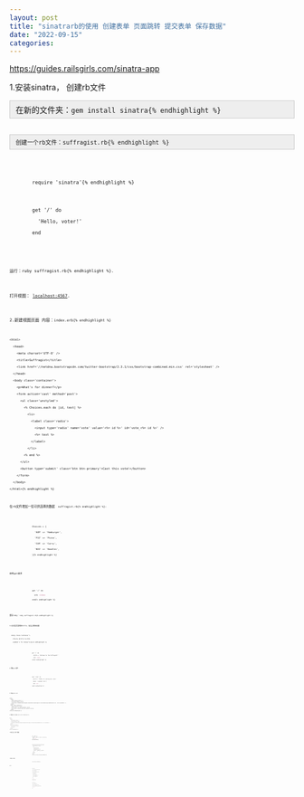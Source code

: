 ```yaml
---
layout: post
title: "sinatrarb的使用 创建表单 页面跳转 提交表单 保存数据"
date: "2022-09-15"
categories: 
---
```

<p><a href="https://guides.railsgirls.com/sinatra-app">https://guides.railsgirls.com/sinatra-app</a></p>

<p>1.安装sinatra， 创建rb文件</p>

<div style="background:#eeeeee;border:1px solid #cccccc;padding:5px 10px;">在新的文件夹：<code class="language-plaintext highlighter-rouge">gem install sinatra{% endhighlight %}</div>

<div style="background:#eeeeee;border:1px solid #cccccc;padding:5px 10px;"><code class="language-plaintext highlighter-rouge">创建一个rb文件：suffragist.rb{% endhighlight %}</div>

<figure class="highlight">
<p><code class="language-ruby" data-lang="ruby"><span class="nb">require</span> <span class="s1">&#39;sinatra&#39;</span>{% endhighlight %}</p>

<p><span class="n">get</span> <span class="s1">&#39;/&#39;</span> <span class="k">do</span><br />
&nbsp; <span class="s1">&#39;Hello, voter!&#39;</span><br />
<span class="k">end</span></p>
</figure>

<p><code class="language-plaintext highlighter-rouge">运行：ruby suffragist.rb{% endhighlight %}.</p>

<p>打开视图： <a href="localhost:4567" target="_blank">localhost:4567</a>.</p>

<p>2.新建视图页面 内容：<code class="language-plaintext highlighter-rouge">index.erb{% endhighlight %}</p>

<p><code class="language-erb" data-lang="erb"><span class="nt">&lt;html&gt;</span><br />
&nbsp; <span class="nt">&lt;head&gt;</span><br />
&nbsp;&nbsp;&nbsp; <span class="nt">&lt;meta</span> <span class="na">charset=</span><span class="s">&#39;UTF-8&#39;</span> <span class="nt">/&gt;</span><br />
&nbsp;&nbsp;&nbsp; <span class="nt">&lt;title&gt;</span>Suffragist<span class="nt">&lt;/title&gt;</span><br />
&nbsp;&nbsp;&nbsp; <span class="nt">&lt;link</span> <span class="na">href=</span><span class="s">&#39;//netdna.bootstrapcdn.com/twitter-bootstrap/2.3.1/css/bootstrap-combined.min.css&#39;</span> <span class="na">rel=</span><span class="s">&#39;stylesheet&#39;</span> <span class="nt">/&gt;</span><br />
&nbsp; <span class="nt">&lt;/head&gt;</span><br />
&nbsp; <span class="nt">&lt;body</span> <span class="na">class=</span><span class="s">&#39;container&#39;</span><span class="nt">&gt;</span><br />
&nbsp;&nbsp;&nbsp; <span class="nt">&lt;p&gt;</span>What&#39;s for dinner?<span class="nt">&lt;/p&gt;</span><br />
&nbsp;&nbsp;&nbsp; <span class="nt">&lt;form</span> <span class="na">action=</span><span class="s">&#39;cast&#39;</span> <span class="na">method=</span><span class="s">&#39;post&#39;</span><span class="nt">&gt;</span><br />
&nbsp;&nbsp;&nbsp;&nbsp;&nbsp; <span class="nt">&lt;ul</span> <span class="na">class=</span><span class="s">&#39;unstyled&#39;</span><span class="nt">&gt;</span><br />
&nbsp;&nbsp;&nbsp;&nbsp;&nbsp;&nbsp;&nbsp; <span class="cp">&lt;%</span> <span class="no">Choices</span><span class="p">.</span><span class="nf">each</span> <span class="k">do</span> <span class="o">|</span><span class="nb">id</span><span class="p">,</span> <span class="n">text</span><span class="o">|</span> <span class="cp">%&gt;</span><br />
&nbsp;&nbsp;&nbsp;&nbsp;&nbsp;&nbsp;&nbsp;&nbsp;&nbsp; <span class="nt">&lt;li&gt;</span><br />
&nbsp;&nbsp;&nbsp;&nbsp;&nbsp;&nbsp;&nbsp;&nbsp;&nbsp;&nbsp;&nbsp; <span class="nt">&lt;label</span> <span class="na">class=</span><span class="s">&#39;radio&#39;</span><span class="nt">&gt;</span><br />
&nbsp;&nbsp;&nbsp;&nbsp;&nbsp;&nbsp;&nbsp;&nbsp;&nbsp;&nbsp;&nbsp;&nbsp;&nbsp; <span class="nt">&lt;input</span> <span class="na">type=</span><span class="s">&#39;radio&#39;</span> <span class="na">name=</span><span class="s">&#39;vote&#39;</span> <span class="na">value=</span><span class="s">&#39;</span><span class="cp">&lt;%=</span> <span class="nb">id</span> <span class="cp">%&gt;</span><span class="s">&#39;</span> <span class="na">id=</span><span class="s">&#39;vote_</span><span class="cp">&lt;%=</span> <span class="nb">id</span> <span class="cp">%&gt;</span><span class="s">&#39;</span> <span class="nt">/&gt;</span><br />
&nbsp;&nbsp;&nbsp;&nbsp;&nbsp;&nbsp;&nbsp;&nbsp;&nbsp;&nbsp;&nbsp;&nbsp;&nbsp; <span class="cp">&lt;%=</span> <span class="n">text</span> <span class="cp">%&gt;</span><br />
&nbsp;&nbsp;&nbsp;&nbsp;&nbsp;&nbsp;&nbsp;&nbsp;&nbsp;&nbsp;&nbsp; <span class="nt">&lt;/label&gt;</span><br />
&nbsp;&nbsp;&nbsp;&nbsp;&nbsp;&nbsp;&nbsp;&nbsp;&nbsp; <span class="nt">&lt;/li&gt;</span><br />
&nbsp;&nbsp;&nbsp;&nbsp;&nbsp;&nbsp;&nbsp; <span class="cp">&lt;%</span> <span class="k">end</span> <span class="cp">%&gt;</span><br />
&nbsp;&nbsp;&nbsp;&nbsp;&nbsp; <span class="nt">&lt;/ul&gt;</span><br />
&nbsp;&nbsp;&nbsp;&nbsp;&nbsp; <span class="nt">&lt;button</span> <span class="na">type=</span><span class="s">&#39;submit&#39;</span> <span class="na">class=</span><span class="s">&#39;btn btn-primary&#39;</span><span class="nt">&gt;</span>Cast this vote!<span class="nt">&lt;/button&gt;</span><br />
&nbsp;&nbsp;&nbsp; <span class="nt">&lt;/form&gt;</span><br />
&nbsp; <span class="nt">&lt;/body&gt;</span><br />
<span class="nt">&lt;/html&gt;</span>{% endhighlight %}</p>

<p>在rb文件增加一些可供选择的数据<code class="language-plaintext highlighter-rouge">&nbsp; suffragist.rb{% endhighlight %}:</p>

<figure class="highlight">
<p><code class="language-ruby" data-lang="ruby"><span class="no">Choices</span> <span class="o">=</span> <span class="p">{</span><br />
&nbsp; <span class="s1">&#39;HAM&#39;</span> <span class="o">=&gt;</span> <span class="s1">&#39;Hamburger&#39;</span><span class="p">,</span><br />
&nbsp; <span class="s1">&#39;PIZ&#39;</span> <span class="o">=&gt;</span> <span class="s1">&#39;Pizza&#39;</span><span class="p">,</span><br />
&nbsp; <span class="s1">&#39;CUR&#39;</span> <span class="o">=&gt;</span> <span class="s1">&#39;Curry&#39;</span><span class="p">,</span><br />
&nbsp; <span class="s1">&#39;NOO&#39;</span> <span class="o">=&gt;</span> <span class="s1">&#39;Noodles&#39;</span><span class="p">,</span><br />
<span class="p">}</span>{% endhighlight %}</p>
</figure>

<p>使用get请求</p>

<figure class="highlight">
<p><code class="language-ruby" data-lang="ruby"><span class="n">get</span> <span class="s1">&#39;/&#39;</span> <span class="k">do</span><br />
&nbsp; <span class="n">erb</span> <span class="ss">:index</span><br />
<span class="k">end</span>{% endhighlight %}</p>
</figure>

<p>重启ruby：<code class="language-plaintext highlighter-rouge">ruby suffragist.rb{% endhighlight %}</p>

<p>3.在视图页面增加title，在后台增加变量</p>

<p><code class="language-erb" data-lang="erb">&nbsp; <span class="nt">&lt;body</span> <span class="na">class=</span><span class="s">&#39;container&#39;</span><span class="nt">&gt;</span><br />
&nbsp;&nbsp;&nbsp; <span class="nt">&lt;h1&gt;</span><span class="cp">&lt;%=</span> <span class="vi">@title</span> <span class="cp">%&gt;</span><span class="nt">&lt;/h1&gt;</span><br />
&nbsp;&nbsp;&nbsp; <span class="nt">&lt;p&gt;</span>What&#39;s for dinner?<span class="nt">&lt;/p&gt;</span>{% endhighlight %}</p>

<figure class="highlight">
<p><code class="language-ruby" data-lang="ruby"><span class="n">get</span> <span class="s1">&#39;/&#39;</span> <span class="k">do</span><br />
&nbsp; <span class="vi">@title</span> <span class="o">=</span> <span class="s1">&#39;Welcome to the Suffragist!&#39;</span><br />
&nbsp; <span class="n">erb</span> <span class="ss">:index</span><br />
<span class="k">end</span>{% endhighlight %}</p>
</figure>

<p>4.增加post请求：</p>

<figure class="highlight">
<p><code class="language-ruby" data-lang="ruby"><span class="n">post</span> <span class="s1">&#39;/cast&#39;</span> <span class="k">do</span><br />
&nbsp; <span class="vi">@title</span> <span class="o">=</span> <span class="s1">&#39;Thanks for casting your vote!&#39;</span><br />
&nbsp; <span class="vi">@vote</span>&nbsp; <span class="o">=</span> <span class="n">params</span><span class="p">[</span><span class="s1">&#39;vote&#39;</span><span class="p">]</span><br />
&nbsp; <span class="n">erb</span> <span class="ss">:cast</span><br />
<span class="k">end</span>{% endhighlight %}</p>
</figure>

<p>4.2增加cast.erb</p>

<p><code class="language-erb" data-lang="erb"><span class="nt">&lt;html&gt;</span><br />
&nbsp; <span class="nt">&lt;head&gt;</span><br />
&nbsp;&nbsp;&nbsp; <span class="nt">&lt;meta</span> <span class="na">charset=</span><span class="s">&#39;UTF-8&#39;</span> <span class="nt">/&gt;</span><br />
&nbsp;&nbsp;&nbsp; <span class="nt">&lt;title&gt;</span>Suffragist<span class="nt">&lt;/title&gt;</span><br />
&nbsp;&nbsp;&nbsp; <span class="nt">&lt;link</span> <span class="na">href=</span><span class="s">&#39;//netdna.bootstrapcdn.com/twitter-bootstrap/2.3.1/css/bootstrap-combined.min.css&#39;</span> <span class="na">rel=</span><span class="s">&#39;stylesheet&#39;</span> <span class="nt">/&gt;</span><br />
&nbsp; <span class="nt">&lt;/head&gt;</span><br />
&nbsp; <span class="nt">&lt;body</span> <span class="na">class=</span><span class="s">&#39;container&#39;</span><span class="nt">&gt;</span><br />
&nbsp;&nbsp;&nbsp; <span class="nt">&lt;h1&gt;</span><span class="cp">&lt;%=</span> <span class="vi">@title</span> <span class="cp">%&gt;</span><span class="nt">&lt;/h1&gt;</span><br />
&nbsp;&nbsp;&nbsp; <span class="nt">&lt;p&gt;</span>You cast: <span class="cp">&lt;%=</span> <span class="no">Choices</span><span class="p">[</span><span class="vi">@vote</span><span class="p">]</span> <span class="cp">%&gt;</span><span class="nt">&lt;/p&gt;</span><br />
&nbsp;&nbsp;&nbsp; <span class="nt">&lt;p&gt;&lt;a</span> <span class="na">href=</span><span class="s">&#39;/results&#39;</span><span class="nt">&gt;</span>See the results!<span class="nt">&lt;/a&gt;&lt;/p&gt;</span><br />
&nbsp; <span class="nt">&lt;/body&gt;</span><br />
<span class="nt">&lt;/html&gt;</span>{% endhighlight %}</p>

<p>4.3增加layout页面<code class="language-plaintext highlighter-rouge"> layout.erb{% endhighlight %}</p>

<p><code class="language-erb" data-lang="erb"><span class="nt">&lt;html&gt;</span><br />
&nbsp; <span class="nt">&lt;head&gt;</span><br />
&nbsp;&nbsp;&nbsp; <span class="nt">&lt;meta</span> <span class="na">charset=</span><span class="s">&#39;UTF-8&#39;</span> <span class="nt">/&gt;</span><br />
&nbsp;&nbsp;&nbsp; <span class="nt">&lt;title&gt;</span>Suffragist<span class="nt">&lt;/title&gt;</span><br />
&nbsp;&nbsp;&nbsp; <span class="nt">&lt;link</span> <span class="na">href=</span><span class="s">&#39;//netdna.bootstrapcdn.com/twitter-bootstrap/2.3.1/css/bootstrap-combined.min.css&#39;</span> <span class="na">rel=</span><span class="s">&#39;stylesheet&#39;</span> <span class="nt">/&gt;</span><br />
&nbsp; <span class="nt">&lt;/head&gt;</span><br />
&nbsp; <span class="nt">&lt;body</span> <span class="na">class=</span><span class="s">&#39;container&#39;</span><span class="nt">&gt;</span><br />
&nbsp;&nbsp;&nbsp; <span class="nt">&lt;h1&gt;</span><span class="cp">&lt;%=</span> <span class="vi">@title</span> <span class="cp">%&gt;</span><span class="nt">&lt;/h1&gt;</span><br />
&nbsp;&nbsp;&nbsp; <span class="cp">&lt;%=</span> <span class="k">yield</span> <span class="cp">%&gt;</span><br />
&nbsp; <span class="nt">&lt;/body&gt;</span><br />
<span class="nt">&lt;/html&gt;</span>{% endhighlight %}</p>

<p>4.4增加结果页面，并新增一些假数据</p>

<figure class="highlight">
<p><code class="language-ruby" data-lang="ruby"><span class="n">get</span> <span class="s1">&#39;/results&#39;</span> <span class="k">do</span><br />
&nbsp; <span class="vi">@votes</span> <span class="o">=</span> <span class="p">{</span> <span class="s1">&#39;HAM&#39;</span> <span class="o">=&gt;</span> <span class="mi">7</span><span class="p">,</span> <span class="s1">&#39;PIZ&#39;</span> <span class="o">=&gt;</span> <span class="mi">5</span><span class="p">,</span> <span class="s1">&#39;CUR&#39;</span> <span class="o">=&gt;</span> <span class="mi">3</span> <span class="p">}</span><br />
&nbsp; <span class="n">erb</span> <span class="ss">:results</span><br />
<span class="k">end</span>{% endhighlight %}</p>
</figure>

<figure class="highlight">
<p><code class="language-erb" data-lang="erb"><span class="nt">&lt;table</span> <span class="na">class=</span><span class="s">&#39;table table-hover table-striped&#39;</span><span class="nt">&gt;</span><br />
&nbsp; <span class="cp">&lt;%</span> <span class="no">Choices</span><span class="p">.</span><span class="nf">each</span> <span class="k">do</span> <span class="o">|</span><span class="nb">id</span><span class="p">,</span> <span class="n">text</span><span class="o">|</span> <span class="cp">%&gt;</span><br />
&nbsp;&nbsp;&nbsp; <span class="nt">&lt;tr&gt;</span><br />
&nbsp;&nbsp;&nbsp;&nbsp;&nbsp; <span class="nt">&lt;th&gt;</span><span class="cp">&lt;%=</span> <span class="n">text</span> <span class="cp">%&gt;</span><span class="nt">&lt;/th&gt;</span><br />
&nbsp;&nbsp;&nbsp;&nbsp;&nbsp; <span class="nt">&lt;td&gt;</span><span class="cp">&lt;%=</span> <span class="vi">@votes</span><span class="p">[</span><span class="nb">id</span><span class="p">]</span> <span class="o">||</span> <span class="mi">0</span> <span class="cp">%&gt;</span><br />
&nbsp;&nbsp;&nbsp;&nbsp;&nbsp; <span class="nt">&lt;td&gt;</span><span class="cp">&lt;%=</span> <span class="s1">&#39;#&#39;</span> <span class="o">*</span> <span class="p">(</span><span class="vi">@votes</span><span class="p">[</span><span class="nb">id</span><span class="p">]</span> <span class="o">||</span> <span class="mi">0</span><span class="p">)</span> <span class="cp">%&gt;</span><span class="nt">&lt;/td&gt;</span><br />
&nbsp;&nbsp;&nbsp; <span class="nt">&lt;/tr&gt;</span><br />
&nbsp; <span class="cp">&lt;%</span> <span class="k">end</span> <span class="cp">%&gt;</span><br />
<span class="nt">&lt;/table&gt;</span><br />
<span class="nt">&lt;p&gt;&lt;a</span> <span class="na">href=</span><span class="s">&#39;/&#39;</span><span class="nt">&gt;</span>Cast more votes!<span class="nt">&lt;/a&gt;&lt;/p&gt;</span>{% endhighlight %}</p>
</figure>

<p>5.替换假数据，进行数据保存</p>

<figure class="highlight">
<p><code class="language-ruby" data-lang="ruby"><span class="nb">require</span> <span class="s1">&#39;yaml/store&#39;</span>{% endhighlight %}</p>
</figure>

<p>修改action</p>

<figure class="highlight">
<p><code class="language-ruby" data-lang="ruby"><span class="n">post</span> <span class="s1">&#39;/cast&#39;</span> <span class="k">do</span><br />
&nbsp; <span class="vi">@title</span> <span class="o">=</span> <span class="s1">&#39;Thanks for casting your vote!&#39;</span><br />
&nbsp; <span class="vi">@vote</span>&nbsp; <span class="o">=</span> <span class="n">params</span><span class="p">[</span><span class="s1">&#39;vote&#39;</span><span class="p">]</span><br />
&nbsp; <span class="vi">@store</span> <span class="o">=</span> <span class="no">YAML</span><span class="o">::</span><span class="no">Store</span><span class="p">.</span><span class="nf">new</span> <span class="s1">&#39;votes.yml&#39;</span><br />
&nbsp; <span class="vi">@store</span><span class="p">.</span><span class="nf">transaction</span> <span class="k">do</span><br />
&nbsp;&nbsp;&nbsp; <span class="vi">@store</span><span class="p">[</span><span class="s1">&#39;votes&#39;</span><span class="p">]</span> <span class="o">||=</span> <span class="p">{}</span><br />
&nbsp;&nbsp;&nbsp; <span class="vi">@store</span><span class="p">[</span><span class="s1">&#39;votes&#39;</span><span class="p">][</span><span class="vi">@vote</span><span class="p">]</span> <span class="o">||=</span> <span class="mi">0</span><br />
&nbsp;&nbsp;&nbsp; <span class="vi">@store</span><span class="p">[</span><span class="s1">&#39;votes&#39;</span><span class="p">][</span><span class="vi">@vote</span><span class="p">]</span> <span class="o">+=</span> <span class="mi">1</span><br />
&nbsp; <span class="k">end</span><br />
&nbsp; <span class="n">erb</span> <span class="ss">:cast</span><br />
<span class="k">end</span>{% endhighlight %}</p>

<p><span class="n">get</span> <span class="s1">&#39;/results&#39;</span> <span class="k">do</span><br />
&nbsp; <span class="vi">@title</span> <span class="o">=</span> <span class="s1">&#39;Results so far:&#39;</span><br />
&nbsp; <span class="vi">@store</span> <span class="o">=</span> <span class="no">YAML</span><span class="o">::</span><span class="no">Store</span><span class="p">.</span><span class="nf">new</span> <span class="s1">&#39;votes.yml&#39;</span><br />
&nbsp; <span class="vi">@votes</span> <span class="o">=</span> <span class="vi">@store</span><span class="p">.</span><span class="nf">transaction</span> <span class="p">{</span> <span class="vi">@store</span><span class="p">[</span><span class="s1">&#39;votes&#39;</span><span class="p">]</span> <span class="p">}</span><br />
&nbsp; <span class="n">erb</span> <span class="ss">:results</span><br />
<span class="k">end</span></p>
</figure>

<p>&nbsp;</p>

<p>&nbsp;</p>

<p>&nbsp;</p>


